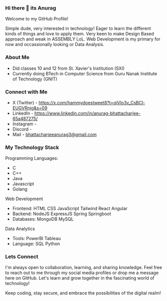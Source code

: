 ### Hi there 👋 its Anurag

Welcome to my GitHub Profile!

Simple dude, very interested in technology! Eager to learn the different kinds of things and love to apply them. Very keen to make Design Based approach and weak in ASSEMBLY LoL. Web Development is my primary for now and occassionally looking or Data Analysis.

### About Me
- Did classes 10 and 12 from St. Xavier's Institution (SXI)
- Currently doing BTech in Computer Science from Guru Nanak Institute of Technology (GNIT)

  
### Connect with Me
- X (Twitter) - https://x.com/hammydoestweet8?t=qiVlo3v_CsBCl-EUGVRnjg&s=09
- LinkedIn - https://www.linkedin.com/in/anurag-bhattacharjee-65a487275/
- Instagram -
- Discord -
- Mail - bhattacharjeeanurag3@gmail.com

### My Technology Stack

Programming Languages:
- C
- C++
- Java
- Javascript
- Golang

Web Development
- Frontend: HTML CSS JavaScript Tailwind React Angular
- Backend: NodeJS ExpressJS Spring Springboot
- Databases: MongoDB MySQL

Data Analytics
- Tools: PowerBI Tableau
- Language: SQL Python

### Lets Connect
I'm always open to collaboration, learning, and sharing knowledge. Feel free to reach out to me through my social media profiles or drop me a message here on GitHub. Let's learn and grow together in the fascinating world of technology!

Keep coding, stay secure, and embrace the possibilities of the digital realm!

<!--
**GitHam777/GitHam777** is a ✨ _special_ ✨ repository because its `README.md` (this file) appears on your GitHub profile.

Here are some ideas to get you started:

- 🔭 I’m currently working on ...
- 🌱 I’m currently learning ...
- 👯 I’m looking to collaborate on ...
- 🤔 I’m looking for help with ...
- 💬 Ask me about ...
- 📫 How to reach me: ...
- 😄 Pronouns: ...
- ⚡ Fun fact: ...
-->
